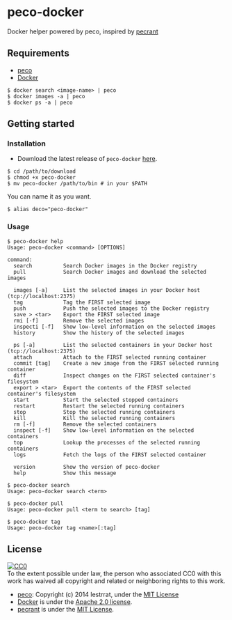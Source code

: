 # peco-docker

Docker helper powered by peco, inspired by [pecrant](https://github.com/gongo/pecrant)

## Requirements

- [peco](https://github.com/peco/peco)
- [Docker](http://www.docker.com)

```
$ docker search <image-name> | peco
$ docker images -a | peco
$ docker ps -a | peco
```

## Getting started

### Installation

- Download the latest release of `peco-docker` [here](https://github.com/YungSang/peco-docker/releases/latest).

```
$ cd /path/to/download
$ chmod +x peco-docker
$ mv peco-docker /path/to/bin # in your $PATH
```

You can name it as you want.

```
$ alias deco="peco-docker"
```

### Usage

```
$ peco-docker help
Usage: peco-docker <command> [OPTIONS]

command:
  search          Search Docker images in the Docker registry
  pull            Search Docker images and download the selected images

  images [-a]     List the selected images in your Docker host (tcp://localhost:2375)
  tag             Tag the FIRST selected image
  push            Push the selected images to the Docker registry
  save > <tar>    Export the FIRST selected image
  rmi [-f]        Remove the selected images
  inspecti [-f]   Show low-level information on the selected images
  history         Show the history of the selected images

  ps [-a]         List the selected containers in your Docker host (tcp://localhost:2375)
  attach          Attach to the FIRST selected running container
  commit [tag]    Create a new image from the FIRST selected running container
  diff            Inspect changes on the FIRST selected container's filesystem
  export > <tar>  Export the contents of the FIRST selected container's filesystem
  start           Start the selected stopped containers
  restart         Restart the selected running containers
  stop            Stop the selected running containers
  kill            Kill the selected running containers
  rm [-f]         Remove the selected containers
  inspect [-f]    Show low-level information on the selected containers
  top             Lookup the processes of the selected running containers
  logs            Fetch the logs of the FIRST selected container

  version         Show the version of peco-docker
  help            Show this message
```

```
$ peco-docker search
Usage: peco-docker search <term>
```

```
$ peco-docker pull
Usage: peco-docker pull <term to search> [tag]
```

```
$ peco-docker tag
Usage: peco-docker tag <name>[:tag]
```

## License

[![CC0](http://i.creativecommons.org/p/zero/1.0/88x31.png)](http://creativecommons.org/publicdomain/zero/1.0/)  
To the extent possible under law, the person who associated CC0 with this work has waived all copyright and related or neighboring rights to this work.

- [peco](https://github.com/peco/peco): Copyright (c) 2014 lestrrat, under the [MIT License](https://github.com/peco/peco/blob/master/LICENSE)
- [Docker](http://www.docker.com) is under the [Apache 2.0 license](https://github.com/dotcloud/docker/blob/master/LICENSE).
- [pecrant](https://github.com/gongo/pecrant) is under the [MIT License](https://github.com/gongo/pecrant/blob/master/README.md).
